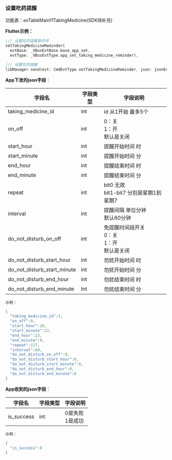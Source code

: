 ### 设置吃药提醒


功能表：exTableMain11TakingMedicine(SDK待补充)

**Flutter示例：**

```dart
/// 设置吃药提醒事件号
setTakingMedicineReminder(
  evtBase: _VBusEvtBase.base_app_set,
  evtType: _VBusEvtType.app_set_taking_medicine_reminder),

/// 设置吃药提醒
libManager.send(evt: CmdEvtType.setTakingMedicineReminder, json: jsonEncode(json));
```



**App下发的json字段**：

| 字段名                      | 字段类型 | 字段说明                                                     |
| --------------------------- | -------- | ------------------------------------------------------------ |
| taking_medicine_id          | int      | id 从1开始  最多5个                                          |
| on_off                      | int      | 0：关<br />1：开 <br />默认是关闭                      |
| start_hour                  | int      | 提醒开始时间 时                                              |
| start_minute                | int      | 提醒开始时间 分                                              |
| end_hour                    | int      | 提醒结束时间 时                                              |
| end_minute                  | int      | 提醒结束时间 分                                              |
| repeat                      | int      | bit0 无效<br />bit1-bit7 分别是星期1到星期7                  |
| interval                    | int      | 提醒间隔 单位分钟 <br />默认60分钟                           |
| do_not_disturb_on_off       | int      | 免提醒时间段开关<br />0：关<br />1：开 <br />默认是关闭 |
| do_not_disturb_start_hour   | int      | 勿扰开始时间 时                                              |
| do_not_disturb_start_minute | int      | 勿扰开始时间 分                                              |
| do_not_disturb_end_hour     | int      | 勿扰结束时间 时                                              |
| do_not_disturb_end_minute   | Int      | 勿扰结束时间 分                                              |

`示例：`

```c
{
  "taking_medicine_id":1,
  "on_off":0,
  "start_hour":10,
  "start_minute":22,
  "end_hour":23,
  "end_minute":0,
  "repeat":127,
  "interval":60,
  "do_not_disturb_on_off":0,
  "do_not_disturb_start_hour":0,
  "do_not_disturb_start_minute":0,
  "do_not_disturb_end_hour":0,
  "do_not_disturb_end_minute":0
}
```



**App收到的json字段**：

| 字段名     | 字段类型 | 字段说明             |
| ---------- | -------- | -------------------- |
| is_success | int      | 0是失败<br />1是成功 |

`示例：`
```c
{
  "is_success":0
}
```
